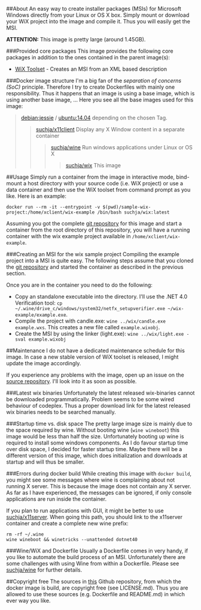 ##About
An easy way to create installer packages (MSIs) for Microsoft Windows directly from your Linux or OS X box. Simply mount or download your WiX project into the image and compile it. Thus you will easily get the MSI.

**ATTENTION:** This image is pretty large (around 1.45GB).

###Provided core packages
This image provides the following core packages in addition to the ones contained in the parent image(s):

- [WiX Toolset](http://wixtoolset.org) - Creates an MSI from an XML based description

###Docker image structure
I'm a big fan of the *separation of concerns (SoC)* principle. Therefore I try to create Dockerfiles with mainly one responsibility. Thus it happens that an image is using a base image, which is using another base image, ... Here you see all the base images used for this image:

> [debian:jessie](https://github.com/tianon/docker-brew-debian/blob/188b27233cedf32048ee12378e8f8c6fc0fc0cb4/jessie/Dockerfile) / [ubuntu:14.04](https://github.com/tianon/docker-brew-ubuntu-core/blob/7fef77c821d7f806373c04675358ac6179eaeaf3/trusty/Dockerfile) depending on the chosen Tag.
>> [suchja/x11client](https://registry.hub.docker.com/u/suchja/x11client/dockerfile/) Display any X Window content in a separate container
>>> [suchja/wine](https://registry.hub.docker.com/u/suchja/wine/dockerfile/) Run windows applications under Linux or OS X
>>>> [suchja/wix](https://registry.hub.docker.com/u/suchja/wix/dockerfile/) This image

##Usage
Simply run a container from the image in interactive mode, bind-mount a host directory with your source code (i.e. WiX project) or use a data container and then use the WiX toolset from command prompt as you like. Here is an example:

`docker run --rm -it --entrypoint -v $(pwd)/sample-wix-project:/home/xclient/wix-example /bin/bash suchja/wix:latest`

Assuming you got the complete [git repository](https://github.com/suchja/wix-toolset) for this image and start a container from the root directory of this repository, you will have a running container with the wix example project available in `/home/xclient/wix-example`.

###Creating an MSI for the wix sample project
Compiling the example project into a MSI is quite easy. The following steps assume that you cloned the [git repository](https://github.com/suchja/wix-toolset) and started the container as described in the previous section.

Once you are in the container you need to do the following:

- Copy an standalone executable into the directory. I'll use the .NET 4.0 Verification tool: `cp ~/.wine/drive_c/windows/system32/netfx_setupverifier.exe ~/wix-example/example.exe`. 
- Compile the project with candle.exe: `wine ../wix/candle.exe example.wxs`. This creates a new file called `example.wixobj`.
- Create the MSI by using the linker (light.exe): `wine ../wix/light.exe -sval example.wixobj`

##Maintenance
I do not have a dedicated maintenance schedule for this image. In case a new stable version of WiX toolset is released, I might update the image accordingly.

If you experience any problems with the image, open up an issue on the [source repository](https://github.com/suchja/wix-toolset). I'll look into it as soon as possible.

###Latest wix binaries
Unfortunately the latest released wix-binaries cannot be downloaded programmatically. Problem seems to be some wired behaviour of codeplex. Thus a proper download link for the latest released wix binaries needs to be searched manually.

###Startup time vs. disk space
The pretty large image size is mainly due to the space required by wine. Without booting wine (`wine wineboot`) this image would be less than half the size. Unfortunately booting up wine is required to install some windows components. As I do favour startup time over disk space, I decided for faster startup time. Maybe there will be a different version of this image, which does initialization and downloads at startup and will thus be smaller.

###Errors during docker build
While creating this image with `docker build`, you might see some messages where wine is complaining about not running X server. This is because the image does not contain any X server. As far as I have experienced, the messages can be ignored, if only console applications are run inside the container.

If you plan to run applications with GUI, it might be better to use [suchja/x11server](https://registry.hub.docker.com/u/suchja/x11server/). When going this path, you should link to the x11server container and create a complete new wine prefix:

```
rm -rf ~/.wine
wine wineboot && winetricks --unattended dotnet40
```

###Wine/WiX and Dockerfile
Usually a Dockerfile comes in very handy, if you like to automate the build process of an MSI. Unfortunately there are some challenges with using Wine from within a Dockerfile. Please see [suchja/wine](https://registry.hub.docker.com/u/suchja/wine/) for further details.

##Copyright free
The sources in [this](https://github.com/suchja/wix-toolset) Github repository, from which the docker image is build, are copyright free (see LICENSE.md). Thus you are allowed to use these sources (e.g. Dockerfile and README.md) in which ever way you like.
